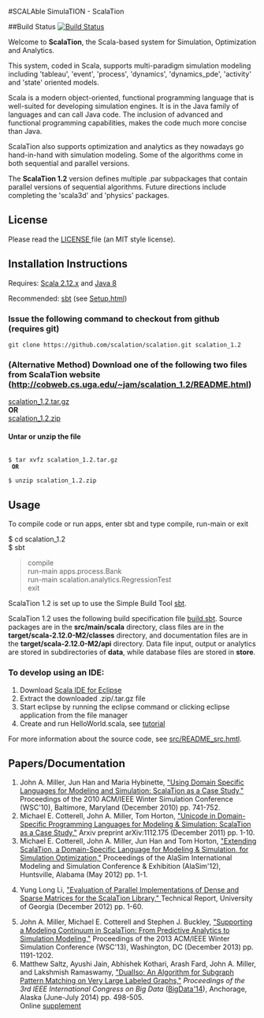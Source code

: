 #SCALAble SimulaTION - ScalaTion

##Build Status
[![Build Status](https://travis-ci.org/mvnural/scalation.svg)](https://travis-ci.org/mvnural/scalation)

Welcome to **ScalaTion**, the Scala-based system for Simulation, Optimization and Analytics.

This system, coded in Scala, supports multi-paradigm simulation modeling including
'tableau', 'event', 'process', 'dynamics', 'dynamics_pde', 'activity' and 'state' oriented models.

Scala is a modern object-oriented, functional programming language that is well-suited for developing simulation engines. It is in the Java family of languages and can call Java code. The inclusion of advanced and functional programming capabilities, makes the code much more concise than Java.

ScalaTion also supports optimization and analytics as they nowadays go hand-in-hand with simulation modeling.
Some of the algorithms come in both sequential and parallel versions.

The **ScalaTion 1.2** version defines multiple .par subpackages that contain parallel versions of sequential algorithms.
Future directions include completing the 'scala3d' and 'physics' packages.

## License
Please read the <a href = LICENSE.html> LICENSE </a> file (an MIT style license).

## Installation Instructions

Requires:
<a href = "http://www.scala-lang.org/downloads">Scala 2.12.x</a> and
<a href = "http://www.oracle.com/technetwork/java/javase/downloads">Java 8</a>

Recommended:
<a href = "http://www.scala-sbt.org/">sbt</a> 
(see <a href = "http://www.scala-sbt.org/0.13/tutorial/Setup.html">Setup.html</a>)

### Issue the following command to checkout from github (requires git)
`git clone https://github.com/scalation/scalation.git scalation_1.2`

### (Alternative Method) Download one of the following two files from ScalaTion website (http://cobweb.cs.uga.edu/~jam/scalation_1.2/README.html)

<a href = "http://cobweb.cs.uga.edu/~jam/scalation_1.2.tar.gz"> scalation_1.2.tar.gz </a> <br> <b>OR</b> <br>
<a href = "http://cobweb.cs.uga.edu/~jam/scalation_1.2.zip"> scalation_1.2.zip </a>

<p>
<h4>Untar or unzip the file</h4>

<pre><code>
$ tar xvfz scalation_1.2.tar.gz <br> <b>OR</b> <br>
$ unzip scalation_1.2.zip
</code></pre>



<!--
<p>
<h4>3. Export the SCALATION_CLASSES environment variable to point at class files</h4>

<pre><code>
export SCALATION_CLASSES=$HOME/scalation_1.2/target/scala-2.12.0-M2/classes
</code></pre>

<p>
Adjust the prefix to correspond to where you installed scalation.
Ideally, put the export in one of your dot files (e.g., .profile or .bashrc).
-->

## Usage

To compile code or run apps, enter sbt and type compile, run-main or exit

$ cd scalation_1.2 <br>
$ sbt <br>
> compile <br>
> run-main apps.process.Bank <br>
> run-main scalation.analytics.RegressionTest <br>
> exit



ScalaTion 1.2 is set up to use the Simple Build Tool <a href = "http://www.scala-sbt.org">sbt</a>.


ScalaTion 1.2 uses the following build specification file
<a href = "build.sbt">build.sbt</a>.
Source packages are in the <b>src/main/scala</b> directory,
class files are in the <b>target/scala-2.12.0-M2/classes</b> directory, and
documentation files are in the <b>target/scala-2.12.0-M2/api</b> directory.
Data file input, output or analytics are stored in subdirectories of <b>data</b>,
while database files are stored in <b>store</b>.

### To develop using an IDE:
<ol>
<li>
Download <a href = "http://typesafe.com/stack/downloads/scala-ide">Scala IDE for Eclipse</a>
<li>
Extract the downloaded .zip/.tar.gz file
<li>
Start eclipse by running the eclipse command or clicking eclipse application from the file manager
<li>
Create and run HelloWorld.scala, see <a href = "https://www.assembla.com/spaces/scala-ide/wiki/tutorial">tutorial</a>
</ol>


For more information about the source code, see 
<a href = "src/README_src.hmtl">src/README_src.hmtl</a>.

## Papers/Documentation ##


<ol>
<li>
John A. Miller, Jun Han and Maria Hybinette,
<a href = "http://informs-sim.org/wsc10papers/067.pdf">
"Using Domain Specific Languages for Modeling and Simulation: ScalaTion as a Case Study,"</a>
Proceedings of the 2010 ACM/IEEE Winter Simulation Conference (WSC'10),
Baltimore, Maryland (December 2010) pp. 741-752.


<li>
Michael E. Cotterell, John A. Miller, Tom Horton,
<a href = "http://arxiv.org/abs/1112.1751">
"Unicode in Domain-Specific Programming Languages for Modeling & Simulation:
ScalaTion as a Case Study,"</a>
Arxiv preprint arXiv:1112.175
(December 2011) pp. 1-10.


<li>
Michael E. Cotterell, John A. Miller, Jun Han and Tom Horton,
<a href = "../scalation_papers/alasim/alasim_extended_abstract.pdf">
"Extending ScalaTion, a Domain-Specific Language for Modeling & Simulation, for Simulation Optimization,"</a>
Proceedings of the AlaSim International Modeling and Simulation Conference & Exhibition (AlaSim'12),
Huntsville, Alabama (May 2012) pp. 1-1.

<p>
<li>
Yung Long Li,
<a href = "../home/theses/li_thesis/thesis/TR_Yung_Long_Li.pdf">
"Evaluation of Parallel Implementations of Dense and Sparse
Matrices for the ScalaTion Library," </a>
Technical Report,
University of Georgia (December 2012) pp. 1-60.

<p>
<li>
John A. Miller, Michael E. Cotterell and Stephen J. Buckley,
<a href = "http://informs-sim.org/wsc13papers/includes/files/104.pdf">
"Supporting a Modeling Continuum in ScalaTion: From Predictive Analytics to Simulation Modeling,"</a>
Proceedings of the 2013 ACM/IEEE Winter Simulation Conference (WSC'13),
Washington, DC (December 2013) pp. 1191-1202. 


<li>
Matthew Saltz, Ayushi Jain, Abhishek Kothari, Arash Fard, John A. Miller, and Lakshmish Ramaswamy,
<a href = "http://www.thecloudcomputing.org/2014/AdvanceProgram-ICWS-SCC-CLOUD-MS-BigDataCongress-SERVICES-2014.pdf">
"DualIso: An Algorithm for Subgraph Pattern Matching on Very Large Labeled Graphs,"</a>
<I> Proceedings of the 3rd IEEE International Congress on Big Data </I>
(<a href = "http://www.ieeebigdata.org/2014">BigData'14</a>),
Anchorage, Alaska (June-July 2014) pp. 498-505.
<br>
Online <a href = "../home/theses/jain_thesis/bigdata_2014/BigDataCong2014_DualIso_Supplement.pdf">supplement</a>

</ol>


